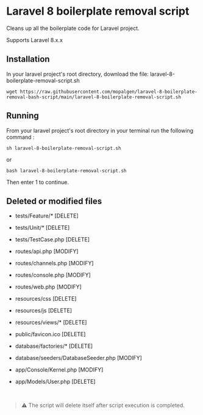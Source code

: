 # Laravel 8 boilerplate removal script
Cleans up all the boilerplate code for Laravel project.

Supports Laravel 8.x.x

## Installation 
In your laravel project's root directory, download the file: laravel-8-boilerplate-removal-script.sh

```console
wget https://raw.githubusercontent.com/mopalgen/laravel-8-boilerplate-removal-bash-script/main/laravel-8-boilerplate-removal-script.sh
```

## Running 
From your laravel project's root directory in your terminal run the following command :
```console
sh laravel-8-boilerplate-removal-script.sh
```
or
```console
bash laravel-8-boilerplate-removal-script.sh
```
Then enter 1 to continue.

## Deleted or modified files
- tests/Feature/*                       [DELETE]
- tests/Unit/*                          [DELETE]
- tests/TestCase.php                    [DELETE]

- routes/api.php                        [MODIFY]
- routes/channels.php                   [MODIFY]
- routes/console.php                    [MODIFY]
- routes/web.php                        [MODIFY]

- resources/css                         [DELETE]
- resources/js                          [DELETE]
- resources/views/*                     [DELETE]

- public/favicon.ico                    [DELETE]

- database/factories/*                  [DELETE]
- database/seeders/DatabaseSeeder.php   [MODIFY]

- app/Console/Kernel.php                [MODIFY]
- app/Models/User.php                   [DELETE]

<br />

> :warning: The script will delete itself after script execution is completed.
